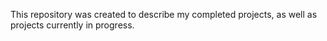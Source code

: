 This repository was created to describe my completed projects, as well as projects currently in progress.
